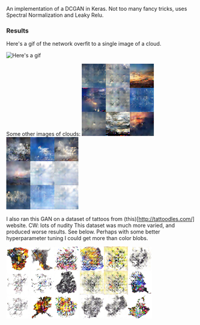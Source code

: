 An implementation of a DCGAN in Keras. Not too many fancy tricks, uses Spectral Normalization and Leaky Relu. 

### Results

Here's a gif of the network overfit to a single image of a cloud.

![Here's a gif](https://github.com/maxisawesome/keras_GAN/blob/master/imgs/gan.gif?raw=true)

Some other images of clouds: 
![cloud1](https://github.com/maxisawesome/keras_GAN/blob/master/imgs/epoch_521.png?raw=true)
![cloud2](https://github.com/maxisawesome/keras_GAN/blob/master/imgs/epoch_514.png?raw=true)

I also ran this GAN on a dataset of tattoos from (this)[http://tattoodles.com/] website. CW: lots of nudity
This dataset was much more varied, and produced worse results. See below. Perhaps with some better hyperparameter tuning I could get more than color blobs.

![tattoo1](https://github.com/maxisawesome/keras_GAN/blob/master/imgs/epoch_997.png?raw=true)
![tattoo2](https://github.com/maxisawesome/keras_GAN/blob/master/imgs/epoch_999.png?raw=true)
